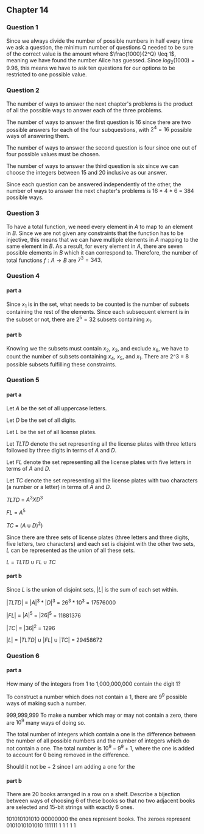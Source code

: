  ## Chapter 14
 
### Question 1
Since we always divide the number of possible numbers in half every time we ask 
a question, the minimum number of questions Q needed to be sure of the correct 
value is the amount where $\frac{1000}{2^Q} \leq 1$, meaning we have found the number Alice has guessed.
Since $log_2(1000) = 9.96$, this means we have to ask ten questions for our options to be restricted to one 
possible value.

### Question 2
The number of ways to answer the next chapter's problems is the product of all the possible 
ways to answer each of the three problems.

The number of ways to answer the first question is 16 since there are two possible answers for each of the four subquestions, with 
$2^4 = 16$ possible ways of answering them.

The number of ways to answer the second question is four since one out of four possible values must be chosen.

The number of ways to answer the third question is six since we can choose the integers between 15 and 20 inclusive as our answer.

Since each question can be answered independently of the other, the number of ways to 
answer the next chapter's problems is 16 * 4 * 6 = 384 possible ways.

### Question 3
To have a total function, we need every element in $A$ to map to an element in $B$. Since we are not given 
any constraints that the function has to be injective, this means that we can have multiple elements in $A$ mapping to the same element in $B$.
As a result, for every element in $A$, there are seven possible elements in $B$ which it can correspond to. Therefore, the number of total functions 
$f: A \rightarrow B$ are $7^3 = 343$.

### Question 4

#### part a
Since $x_1$ is in the set, what needs to be counted is the number of subsets containing the rest of the elements.
Since each subsequent element is in the subset or not, there are $2^5 = 32$ subsets containing $x_1$.

#### part b
Knowing we the subsets must contain $x_2$, $x_3$, and exclude $x_6$, we have to count the number of subsets
containing $x_4$, $x_5$, and $x_1$. There are 2^3 = 8 possible subsets fulfilling these constraints.

### Question 5

#### part a
Let $A$ be the set of all uppercase letters.

Let $D$ be the set of all digits.

Let $L$ be the set of all license plates.

Let $TLTD$ denote the set representing all the license plates with three letters followed by three digits in terms of $A$ and $D$.

Let $FL$ denote the set representing all the license plates with five letters in terms of $A$ and $D$.

Let $TC$ denote the set representing all the license plates with two characters (a number or a letter) in terms of $A$ and $D$.

$TLTD$ = $A^3 X D^3$

$FL$ = $A^5$

$TC$ = $(A \cup D)^2)$

Since there are three sets of license plates (three letters and three digits, five letters, two characters) and each set is disjoint with the other two sets, $L$ can be represented as the union of all these sets.

$L$ = $TLTD \cup FL \cup TC$

#### part b
Since $L$ is the union of disjoint sets, $|L|$ is the sum of each set within.

$|TLTD|$ = $|A|^3 * |D|^3$ = $26^3 * 10^3$ = 17576000

$|FL|$ = $|A|^5$ = $|26|^5$ = 11881376

$|TC|$ = $|36|^2$ = 1296
 
$|L|$ = $|TLTD| \cup |FL| \cup |TC|$ = 29458672


### Question 6

#### part a

How many of the integers from 1 to 1,000,000,000 contain the digit 1?

To construct a number which does not contain a 1, there are $9^9$ possible ways 
of making such a number.

999,999,999
To make a number which may or may not contain a zero, there are $10^9$ many ways 
of doing so. 

The total number of integers which contain a one is the difference between the number 
of all possible numbers and the number of integers which do not contain a one.
The total number is $10^9 - 9^9 + 1$, where the one is added to account for 
0 being removed in the difference.

Should it not be + 2 since I am adding a one for the 

#### part b
There are 20 books arranged in a row on a shelf. Describe a bijection between
ways of choosing 6 of these books so that no two adjacent books are selected and
15-bit strings with exactly 6 ones.

101010101010 00000000
the ones represent books. The zeroes represent 
0101010101010
111111
1 1 1 1 1
